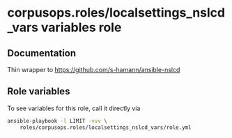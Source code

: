 # corpusops.roles/localsettings_nslcd_vars variables role
## Documentation

Thin wrapper to https://github.com/s-hamann/ansible-nslcd

## Role variables
To see variables for this role, call it directly via
```bash
ansible-playbook -l LIMIT -vvv \
    roles/corpusops.roles/localsettings_nslcd_vars/role.yml
```
